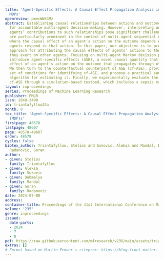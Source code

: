 ```yaml
---
title: 'Agent-Specific Effects: A Causal Effect Propagation Analysis in Multi-Agent
  MDPs'
openreview: pmncWWkGMz
abstract: Establishing causal relationships between actions and outcomes is fundamental
  for accountable multi-agent decision-making. However, interpreting and quantifying
  agents’ contributions to such relationships pose significant challenges. These challenges
  are particularly prominent in the context of multi-agent sequential decision-making,
  where the causal effect of an agent’s action on the outcome depends on how other
  agents respond to that action. In this paper, our objective is to present a systematic
  approach for attributing the causal effects of agents’ actions to the influence
  they exert on other agents. Focusing on multi-agent Markov decision processes, we
  introduce agent-specific effects (ASE), a novel causal quantity that measures the
  effect of an agent’s action on the outcome that propagates through other agents.
  We then turn to the counterfactual counterpart of ASE (cf-ASE), provide a sufficient
  set of conditions for identifying cf-ASE, and propose a practical sampling-based
  algorithm for estimating it. Finally, we experimentally evaluate the utility of
  cf-ASE through a simulation-based testbed, which includes a sepsis management environment.
layout: inproceedings
series: Proceedings of Machine Learning Research
publisher: PMLR
issn: 2640-3498
id: triantafyllou24a
month: 0
tex_title: 'Agent-Specific Effects: A Causal Effect Propagation Analysis in Multi-Agent
  {MDP}s'
firstpage: 48578
lastpage: 48607
page: 48578-48607
order: 48578
cycles: false
bibtex_author: Triantafyllou, Stelios and Sukovic, Aleksa and Mandal, Debmalya and
  Radanovic, Goran
author:
- given: Stelios
  family: Triantafyllou
- given: Aleksa
  family: Sukovic
- given: Debmalya
  family: Mandal
- given: Goran
  family: Radanovic
date: 2024-07-08
address:
container-title: Proceedings of the 41st International Conference on Machine Learning
volume: '235'
genre: inproceedings
issued:
  date-parts:
  - 2024
  - 7
  - 8
pdf: https://raw.githubusercontent.com/mlresearch/v235/main/assets/triantafyllou24a/triantafyllou24a.pdf
extras: []
# Format based on Martin Fenner's citeproc: https://blog.front-matter.io/posts/citeproc-yaml-for-bibliographies/
---
```

